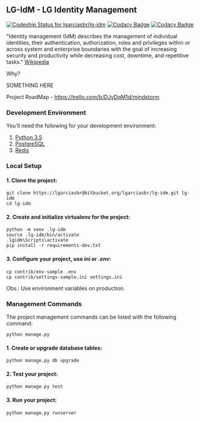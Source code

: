 ## LG-IdM - LG Identity Management

[ ![Codeship Status for lgarciasbr/lg-idm](https://codeship.com/projects/875dd1c0-6694-0133-fcc4-72bdfd530753/status?branch=master)](https://codeship.com/projects/113803)
[![Codacy Badge](https://api.codacy.com/project/badge/Grade/511a6d041aa04b9eb1e5dfe205a0ff8f)](https://www.codacy.com?utm_source=git@bitbucket.org&amp;utm_medium=referral&amp;utm_content=lgarciasbr/lg-idm&amp;utm_campaign=Badge_Grade)
[![Codacy Badge](https://api.codacy.com/project/badge/Coverage/511a6d041aa04b9eb1e5dfe205a0ff8f)](https://www.codacy.com?utm_source=git@bitbucket.org&amp;utm_medium=referral&amp;utm_content=lgarciasbr/lg-idm&amp;utm_campaign=Badge_Coverage)

"Identity management (IdM) describes the management of individual identities, their authentication, authorization, roles and privileges within or across system and enterprise boundaries with the goal of increasing security and productivity while decreasing cost, downtime, and repetitive tasks."
[Wikipedia](https://en.wikipedia.org/wiki/Identity_management_system)

Why?

SOMETHING HERE

Project RoadMap - https://trello.com/b/DJvDqM1d/mindstorm

### Development Environment

You'll need the following for your development environment:

1. [Python 3.5](http://www.python.org/)
2. [PostgreSQL](https://www.postgresql.org/)
3. [Redis](http://redis.io/)

### Local Setup

#### 1. Clone the project:

```console
git clone https://lgarciasbr@bitbucket.org/lgarciasbr/lg-idm.git lg-idm
cd lg-idm
```

#### 2. Create and initialize virtualenv for the project:

```console
python -m venv .lg-idm
source .lg-idm/bin/activate
.lgidm\Scripts\activate
pip install -r requirements-dev.txt
```

#### 3. Configure your project, use *ini* or *.env*:

```console
cp contrib/env-sample .env
cp contrib/settings-sample.ini settings.ini
```

Obs.: Use environment variables on production.

### Management Commands

The project management commands can be listed with the following command:

```console
python manage.py
```

#### 1. Create or upgrade database tables:

```console
python manage.py db upgrade
```

#### 2. Test your project:

```console
python manage.py test
```


#### 3. Run your project:

```console
python manage.py runserver
```
